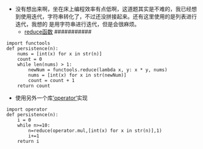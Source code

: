 - 没有想出来啊，坐在床上编程效率有点低啊，这道题其实是不难的，我已经想到使用迭代，字符串转化了，不过还没拼接起来。还有这里使用的是列表进行迭代，我想的
是用字符串进行迭代，但是会很麻烦。
    - [reduce函数](https://www.geeksforgeeks.org/reduce-in-python/)
    ###########
```
import functools
def persistence(n):
    nums = [int(x) for x in str(n)]
    count = 0
    while len(nums) > 1:
        newNum = functools.reduce(lambda x, y: x * y, nums)
        nums = [int(x) for x in str(newNum)]
        count = count + 1
    return count
```
- 使用另外一个库[’operator‘](https://docs.python.org/zh-cn/3/library/operator.html?highlight=operator)实现
```
import operator
def persistence(n):
    i = 0
    while n>=10:
        n=reduce(operator.mul,[int(x) for x in str(n)],1)
        i+=1
    return i
```
